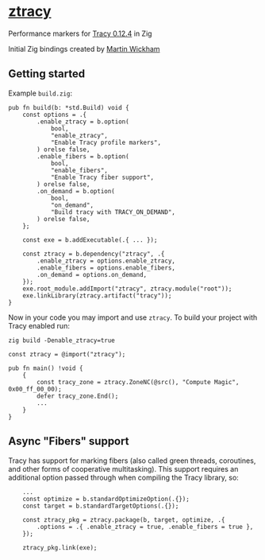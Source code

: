 # [ztracy](https://github.com/zig-gamedev/ztracy)

Performance markers for [Tracy 0.12.4](https://github.com/wolfpld/tracy) in Zig

Initial Zig bindings created by [Martin Wickham](https://github.com/SpexGuy/Zig-Tracy)

## Getting started

Example `build.zig`:

```zig
pub fn build(b: *std.Build) void {
    const options = .{
        .enable_ztracy = b.option(
            bool,
            "enable_ztracy",
            "Enable Tracy profile markers",
        ) orelse false,
        .enable_fibers = b.option(
            bool,
            "enable_fibers",
            "Enable Tracy fiber support",
        ) orelse false,
        .on_demand = b.option(
            bool,
            "on_demand",
            "Build tracy with TRACY_ON_DEMAND",
        ) orelse false,
    };

    const exe = b.addExecutable(.{ ... });

    const ztracy = b.dependency("ztracy", .{
        .enable_ztracy = options.enable_ztracy,
        .enable_fibers = options.enable_fibers,
        .on_demand = options.on_demand,
    });
    exe.root_module.addImport("ztracy", ztracy.module("root"));
    exe.linkLibrary(ztracy.artifact("tracy"));
}
```

Now in your code you may import and use `ztracy`. To build your project with Tracy enabled run:

`zig build -Denable_ztracy=true`

```zig
const ztracy = @import("ztracy");

pub fn main() !void {
    {
        const tracy_zone = ztracy.ZoneNC(@src(), "Compute Magic", 0x00_ff_00_00);
        defer tracy_zone.End();
        ...
    }
}
```

## Async "Fibers" support

Tracy has support for marking fibers (also called green threads,
coroutines, and other forms of cooperative multitasking). This support requires
an additional option passed through when compiling the Tracy library, so:

```zig
    ...
    const optimize = b.standardOptimizeOption(.{});
    const target = b.standardTargetOptions(.{});

    const ztracy_pkg = ztracy.package(b, target, optimize, .{
        .options = .{ .enable_ztracy = true, .enable_fibers = true },
    });

    ztracy_pkg.link(exe);
```
